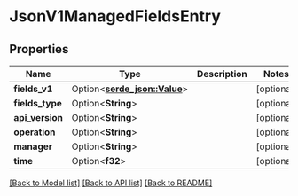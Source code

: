 # JsonV1ManagedFieldsEntry

## Properties

Name | Type | Description | Notes
------------ | ------------- | ------------- | -------------
**fields_v1** | Option<[**serde_json::Value**](.md)> |  | [optional]
**fields_type** | Option<**String**> |  | [optional]
**api_version** | Option<**String**> |  | [optional]
**operation** | Option<**String**> |  | [optional]
**manager** | Option<**String**> |  | [optional]
**time** | Option<**f32**> |  | [optional]

[[Back to Model list]](../README.md#documentation-for-models) [[Back to API list]](../README.md#documentation-for-api-endpoints) [[Back to README]](../README.md)


